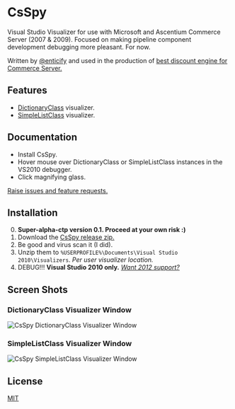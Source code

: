 # CsSpy

Visual Studio Visualizer for use with Microsoft and Ascentium Commerce Server (2007 & 2009).  Focused on making pipeline component development debugging more pleasant.  For now.

Written by [@enticify](http://twitter.com/enticify) and used in the production of [best discount engine for Commerce Server.](http://www.enticify.com/)

## Features

* [DictionaryClass](http://msdn.microsoft.com/en-us/library/bb509189) visualizer.
* [SimpleListClass](http://msdn.microsoft.com/en-us/library/microsoft.commerceserver.runtime.simplelistclass.aspx) visualizer.

## Documentation

* Install CsSpy.
* Hover mouse over DictionaryClass or SimpleListClass instances in the VS2010 debugger.
* Click magnifying glass.

[Raise issues and feature requests.](https://github.com/enticify/CsSpy/issues)

## Installation

0. **Super-alpha-ctp version 0.1.  Proceed at your own risk :)**
1. Download the [CsSpy release zip.](https://dl.dropbox.com/s/yzljnhnhe1i3ohl/Enticify-0.1.zip?dl=1)
2. Be good and virus scan it (I did).
2. Unzip them to `%USERPROFILE%\Documents\Visual Studio 2010\Visualizers`.  *Per user visualizer location.*
3. DEBUG!!! **Visual Studio 2010 only.** [*Want 2012 support?*](https://github.com/enticify/CsSpy/issues/2)

## Screen Shots

### DictionaryClass Visualizer Window

![CsSpy DictionaryClass Visualizer Window](https://raw.github.com/enticify/CsSpy/master/assets/csspy-dictionary.png)

### SimpleListClass Visualizer Window
![CsSpy SimpleListClass Visualizer Window](https://raw.github.com/enticify/CsSpy/master/assets/csspy-simplelist.png)


## License

[MIT](https://github.com/enticify/CsSpy/blob/master/LICENSE.md)
